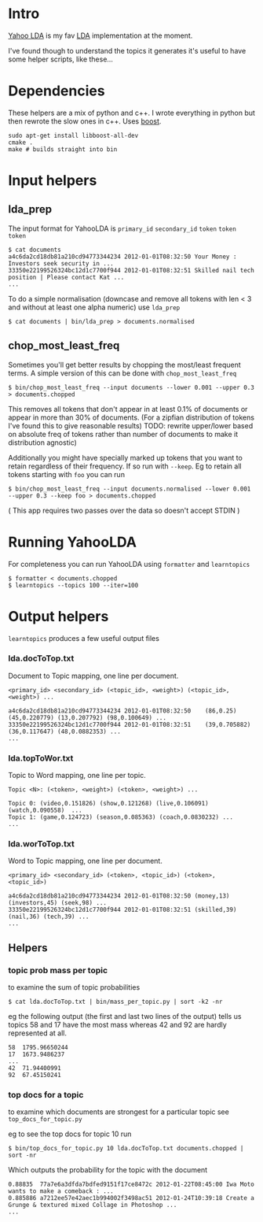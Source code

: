 # Intro

[Yahoo LDA](https://github.com/shravanmn/Yahoo_LDA) is my fav [LDA](http://en.wikipedia.org/wiki/Latent_Dirichlet_allocation) implementation at the moment. 

I've found though to understand the topics it generates it's useful to have some helper scripts, like these...

# Dependencies

These helpers are a mix of python and c++. I wrote everything in python but then rewrote the slow ones in c++. Uses [boost](http://www.boost.org/).

    sudo apt-get install libboost-all-dev
    cmake .
    make # builds straight into bin

# Input helpers

## lda_prep

The input format for YahooLDA is `primary_id` `secondary_id` `token` `token` `token`

    $ cat documents
    a4c6da2cd18db81a210cd94773344234 2012-01-01T08:32:50 Your Money : Investors seek security in ...
    33350e22199526324bc12d1c7700f944 2012-01-01T08:32:51 Skilled nail tech position | Please contact Kat ...
    ...

To do a simple normalisation (downcase and remove all tokens with len < 3 and without at least one alpha numeric) use `lda_prep`

    $ cat documents | bin/lda_prep > documents.normalised

## chop_most_least_freq

Sometimes you'll get better results by chopping the most/least frequent terms. A simple version of this can be done with `chop_most_least_freq`

    $ bin/chop_most_least_freq --input documents --lower 0.001 --upper 0.3 > documents.chopped

This removes all tokens that don't appear in at least 0.1% of documents or appear in more than 30% of documents. (For a zipfian distribution of tokens I've
found this to give reasonable results) TODO: rewrite upper/lower based on absolute freq of tokens rather than number of documents to make it distribution agnostic)

Additionally you might have specially marked up tokens that you want to retain regardless of their frequency. If so run with `--keep`.
Eg to retain all tokens starting with `foo` you can run

    $ bin/chop_most_least_freq --input documents.normalised --lower 0.001 --upper 0.3 --keep foo > documents.chopped

( This app requires two passes over the data so doesn't accept STDIN )

# Running YahooLDA

For completeness you can run YahooLDA using `formatter` and `learntopics`

    $ formatter < documents.chopped
    $ learntopics --topics 100 --iter=100

# Output helpers

`learntopics` produces a few useful output files

### lda.docToTop.txt

Document to Topic mapping, one line per document.

    <primary_id> <secondary_id> (<topic_id>, <weight>) (<topic_id>, <weight>) ...

    a4c6da2cd18db81a210cd94773344234 2012-01-01T08:32:50    (86,0.25) (45,0.220779) (13,0.207792) (98,0.100649) ...
    33350e22199526324bc12d1c7700f944 2012-01-01T08:32:51    (39,0.705882) (36,0.117647) (48,0.0882353) ...
    ...
    
### lda.topToWor.txt

Topic to Word mapping, one line per topic.

    Topic <N>: (<token>, <weight>) (<token>, <weight>) ...

    Topic 0: (video,0.151826) (show,0.121268) (live,0.106091) (watch,0.090558)  ...
    Topic 1: (game,0.124723) (season,0.085363) (coach,0.0830232) ...
    ...

### lda.worToTop.txt

Word to Topic mapping, one line per document.

    <primary_id> <secondary_id> (<token>, <topic_id>) (<token>, <topic_id>) 

    a4c6da2cd18db81a210cd94773344234 2012-01-01T08:32:50 (money,13) (investors,45) (seek,98) ...
    33350e22199526324bc12d1c7700f944 2012-01-01T08:32:51 (skilled,39) (nail,36) (tech,39) ...
    ...

## Helpers

### topic prob mass per topic

to examine the sum of topic probabilities

    $ cat lda.docToTop.txt | bin/mass_per_topic.py | sort -k2 -nr

eg the following output (the first and last two lines of the output) tells us topics 58 and 17 have the most mass whereas 42 and 92 are hardly represented at all.

    58	1795.96650244
    17  1673.9486237
    ...
    42	71.94400991
    92  67.45150241

### top docs for a topic

to examine which documents are strongest for a particular topic see `top_docs_for_topic.py`

eg to see the top docs for topic 10 run

    $ bin/top_docs_for_topic.py 10 lda.docToTop.txt documents.chopped | sort -nr

Which outputs the probability for the topic with the document

    0.88835  77a7e6a3dfda7bdfed9151f17ce8472c 2012-01-22T08:45:00 Iwa Moto wants to make a comeback : ...
    0.885886 a7212ee57e42aec1b994002f3498ac51 2012-01-24T10:39:18 Create a Grunge & textured mixed Collage in Photoshop ...
    ...










   



